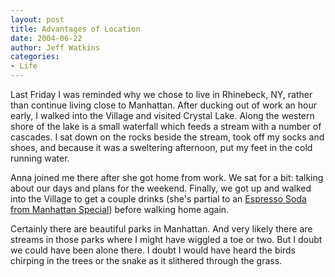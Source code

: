 ```yaml
---
layout: post
title: Advantages of Location
date: 2004-06-22
author: Jeff Watkins
categories:
- Life
---
```


Last Friday I was reminded why we chose to live in Rhinebeck, NY, rather than continue living close to Manhattan. After ducking out of work an hour early, I walked into the Village and visited Crystal Lake. Along the western shore of the lake is a small waterfall which feeds a stream with a number of cascades. I sat down on the rocks beside the stream, took off my socks and shoes, and because it was a sweltering afternoon, put my feet in the cold running water.

Anna joined me there after she got home from work. We sat for a bit: talking about our days and plans for the weekend. Finally, we got up and walked into the Village to get a couple drinks (she's partial to an <a href="http://www.manhattanspecial.com/products_pure_espresso.html"> Espresso Soda from Manhattan Special</a>) before walking home again.

Certainly there are beautiful parks in Manhattan. And very likely there are streams in those parks where I might have wiggled a toe or two. But I doubt we could have been alone there. I doubt I would have heard the birds chirping in the trees or the snake as it slithered through the grass.
